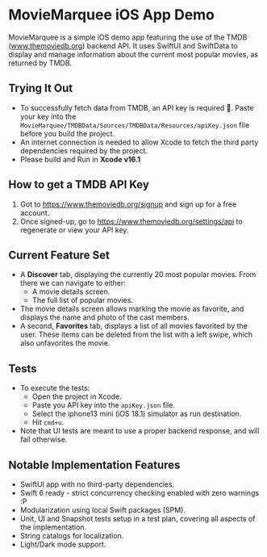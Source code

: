 # MovieMarquee iOS App Demo

MovieMarquee is a simple iOS demo app featuring the use of the TMDB (www.themoviedb.org) backend API.
It uses SwiftUI and SwiftData to display and manage information about the current most popular movies, as returned by TMDB.

## Trying It Out

- To successfully fetch data from TMDB, an API key is required 🚨.
  Paste your key into the `MovieMarquee/TMDBData/Sources/TMDBData/Resources/apiKey.json` file before you build the project.
- An internet connection is needed to allow Xcode to fetch the third party dependencies required by the project.
- Please build and Run in **Xcode  v16.1** 
  
## How to get a TMDB API Key

1. Got to https://www.themoviedb.org/signup and sign up for a free account.
2. Once signed-up, go to https://www.themoviedb.org/settings/api to regenerate or view your API key.

## Current Feature Set

- A **Discover** tab, displaying the currently 20 most popular movies. From there we can navigate to either:
    - A movie details screen.
    - The full list of popular movies.
- The movie details screen allows marking the movie as favorite, and displays the name and photo of the cast members.
- A second, **Favorites** tab, displays a list of all movies favorited by the user. These items can be deleted from the list with a left swipe, which also unfavorites the movie.

## Tests

- To execute the tests:
    - Open the project in Xcode.
    - Paste you API key into the `apiKey.json` file.
    - Select the iphone13 mini (iOS 18.1) simulator as run destination.
    - Hit `cmd+u`.
- Note that UI tests are meant to use a proper backend response, and will fail otherwise.

## Notable Implementation Features

- SwiftUI app with no third-party dependencies.
- Swift 6 ready - strict concurrency checking enabled with zero warnings :P
- Modularization using local Swift packages (SPM).
- Unit, UI and Snapshot tests setup in a test plan, covering all aspects of the implementation.
- String catalogs for localization.
- Light/Dark mode support.
